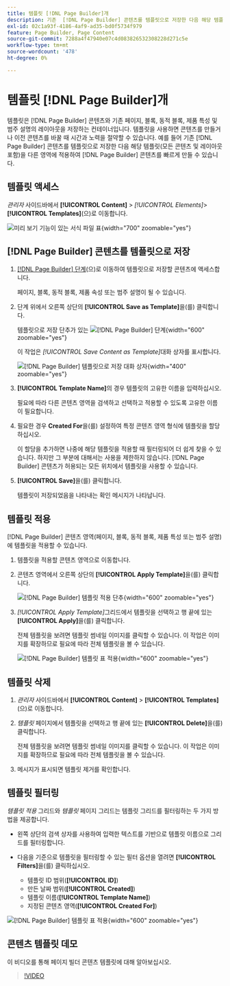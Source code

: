 ```yaml
---
title: 템플릿 [!DNL Page Builder]개
description: 기존  [!DNL Page Builder] 콘텐츠를 템플릿으로 저장한 다음 해당 템플릿을 다른 영역에 적용하는 방법에 대해 알아봅니다.
exl-id: 02c1a93f-4186-4af9-ad35-bd0f5734f979
feature: Page Builder, Page Content
source-git-commit: 7288a4f47940e07c4d083826532308228d271c5e
workflow-type: tm+mt
source-wordcount: '478'
ht-degree: 0%

---
```


# 템플릿 [!DNL Page Builder]개

템플릿은 [!DNL Page Builder] 콘텐츠와 기존 페이지, 블록, 동적 블록, 제품 특성 및 범주 설명의 레이아웃을 저장하는 컨테이너입니다. 템플릿을 사용하면 콘텐츠를 만들거나 이전 콘텐츠를 바꿀 때 시간과 노력을 절약할 수 있습니다. 예를 들어 기존 [!DNL Page Builder] 콘텐츠를 템플릿으로 저장한 다음 해당 템플릿(모든 콘텐츠 및 레이아웃 포함)을 다른 영역에 적용하여 [!DNL Page Builder] 콘텐츠를 빠르게 만들 수 있습니다.

## 템플릿 액세스

_관리자_ 사이드바에서 **[!UICONTROL Content]** > _[!UICONTROL Elements]_>**[!UICONTROL Templates]**(으)로 이동합니다.

![미리 보기 기능이 있는 서식 파일 표](./assets/templates-list.png){width="700" zoomable="yes"}

## [!DNL Page Builder] 콘텐츠를 템플릿으로 저장

1. [[!DNL Page Builder] 단계](workspace.md#stage)(으)로 이동하여 템플릿으로 저장할 콘텐츠에 액세스합니다.

   페이지, 블록, 동적 블록, 제품 속성 또는 범주 설명이 될 수 있습니다.

1. 단계 위에서 오른쪽 상단의 **[!UICONTROL Save as Template]**&#x200B;을(를) 클릭합니다.

   템플릿으로 저장 단추가 있는 ![[!DNL Page Builder] 단계](./assets/pb-templates-saveastemplate-button.png){width="600" zoomable="yes"}

   이 작업은 _[!UICONTROL Save Content as Template]_&#x200B;대화 상자를 표시합니다.

   ![[!DNL Page Builder] 템플릿으로 저장 대화 상자](./assets/pb-templates-save-dialog.png){width="400" zoomable="yes"}

1. **[!UICONTROL Template Name]**&#x200B;의 경우 템플릿의 고유한 이름을 입력하십시오.

   필요에 따라 다른 콘텐츠 영역을 검색하고 선택하고 적용할 수 있도록 고유한 이름이 필요합니다.

1. 필요한 경우 **Created For**&#x200B;을(를) 설정하여 특정 콘텐츠 영역 형식에 템플릿을 할당하십시오.

   이 할당을 추가하면 나중에 해당 템플릿을 적용할 때 필터링되어 더 쉽게 찾을 수 있습니다. 하지만 그 부분에 대해서는 사용을 제한하지 않습니다. [!DNL Page Builder] 콘텐츠가 허용되는 모든 위치에서 템플릿을 사용할 수 있습니다.

1. **[!UICONTROL Save]**&#x200B;을(를) 클릭합니다.

   템플릿이 저장되었음을 나타내는 확인 메시지가 나타납니다.

## 템플릿 적용

[!DNL Page Builder] 콘텐츠 영역(페이지, 블록, 동적 블록, 제품 특성 또는 범주 설명)에 템플릿을 적용할 수 있습니다.

1. 템플릿을 적용할 콘텐츠 영역으로 이동합니다.

1. 콘텐츠 영역에서 오른쪽 상단의 **[!UICONTROL Apply Template]**&#x200B;을(를) 클릭합니다.

   ![[!DNL Page Builder] 템플릿 적용 단추](./assets/pb-templates-applytemplate-button.png){width="600" zoomable="yes"}

1. _[!UICONTROL Apply Template]_&#x200B;그리드에서 템플릿을 선택하고 행 끝에 있는&#x200B;**[!UICONTROL Apply]**&#x200B;을(를) 클릭합니다.

   전체 템플릿을 보려면 템플릿 썸네일 이미지를 클릭할 수 있습니다. 이 작업은 이미지를 확장하므로 필요에 따라 전체 템플릿을 볼 수 있습니다.

   ![[!DNL Page Builder] 템플릿 표 적용](./assets/pb-templates-apply-slideout-nofilters.png){width="600" zoomable="yes"}

## 템플릿 삭제

1. _관리자_ 사이드바에서 **[!UICONTROL Content]** > **[!UICONTROL Templates]**(으)로 이동합니다.

1. _템플릿_ 페이지에서 템플릿을 선택하고 행 끝에 있는 **[!UICONTROL Delete]**&#x200B;을(를) 클릭합니다.

   전체 템플릿을 보려면 템플릿 썸네일 이미지를 클릭할 수 있습니다. 이 작업은 이미지를 확장하므로 필요에 따라 전체 템플릿을 볼 수 있습니다.

1. 메시지가 표시되면 템플릿 제거를 확인합니다.

## 템플릿 필터링

_템플릿 적용_ 그리드와 _템플릿_ 페이지 그리드는 템플릿 그리드를 필터링하는 두 가지 방법을 제공합니다.

- 왼쪽 상단의 검색 상자를 사용하여 입력한 텍스트를 기반으로 템플릿 이름으로 그리드를 필터링합니다.

- 다음을 기준으로 템플릿을 필터링할 수 있는 필터 옵션을 열려면 **[!UICONTROL Filters]**&#x200B;을(를) 클릭하십시오.

   - 템플릿 ID 범위(**[!UICONTROL ID]**)
   - 만든 날짜 범위(**[!UICONTROL Created]**)
   - 템플릿 이름(**[!UICONTROL Template Name]**)
   - 지정된 콘텐츠 영역(**[!UICONTROL Created For]**)

![[!DNL Page Builder] 템플릿 표 적용](./assets/pb-templates-apply-slideout-withfilters.png){width="600" zoomable="yes"}

## 콘텐츠 템플릿 데모

이 비디오를 통해 페이지 빌더 콘텐츠 템플릿에 대해 알아보십시오.

>[!VIDEO](https://video.tv.adobe.com/v/343787?quality=12&learn=on)
